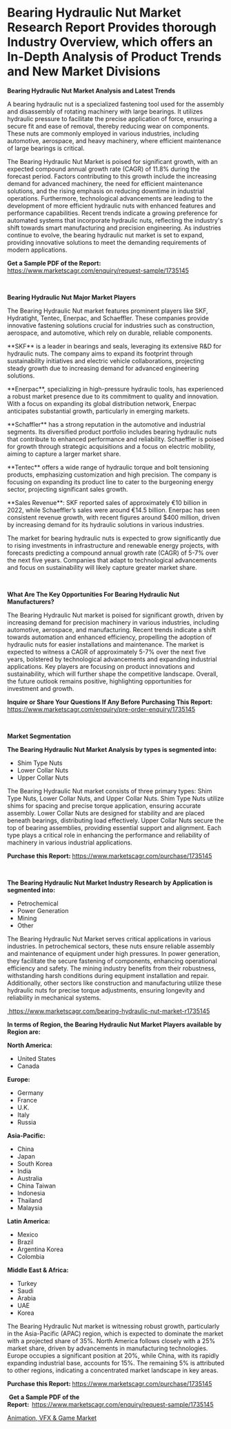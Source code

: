 <p><h1>Bearing Hydraulic Nut Market Research Report Provides thorough Industry Overview, which offers an In-Depth Analysis of Product Trends and New Market Divisions</h1></p><p><strong>Bearing Hydraulic Nut Market Analysis and Latest Trends</strong></p>
<p><p>A bearing hydraulic nut is a specialized fastening tool used for the assembly and disassembly of rotating machinery with large bearings. It utilizes hydraulic pressure to facilitate the precise application of force, ensuring a secure fit and ease of removal, thereby reducing wear on components. These nuts are commonly employed in various industries, including automotive, aerospace, and heavy machinery, where efficient maintenance of large bearings is critical.</p><p>The Bearing Hydraulic Nut Market is poised for significant growth, with an expected compound annual growth rate (CAGR) of 11.8% during the forecast period. Factors contributing to this growth include the increasing demand for advanced machinery, the need for efficient maintenance solutions, and the rising emphasis on reducing downtime in industrial operations. Furthermore, technological advancements are leading to the development of more efficient hydraulic nuts with enhanced features and performance capabilities. Recent trends indicate a growing preference for automated systems that incorporate hydraulic nuts, reflecting the industry's shift towards smart manufacturing and precision engineering. As industries continue to evolve, the bearing hydraulic nut market is set to expand, providing innovative solutions to meet the demanding requirements of modern applications.</p></p>
<p><strong>Get a Sample PDF of the Report:&nbsp;</strong> <a href="https://www.marketscagr.com/enquiry/request-sample/1735145?utm_campaign=3018&utm_medium=2&utm_source=Github&utm_content=ia&utm_term=25032025&utm_id=bearing-hydraulic-nut">https://www.marketscagr.com/enquiry/request-sample/1735145</a></p>
<p>&nbsp;</p>
<p><strong>Bearing Hydraulic Nut Major Market Players</strong></p>
<p><p>The Bearing Hydraulic Nut market features prominent players like SKF, Hydratight, Tentec, Enerpac, and Schaeffler. These companies provide innovative fastening solutions crucial for industries such as construction, aerospace, and automotive, which rely on durable, reliable components.</p><p>**SKF** is a leader in bearings and seals, leveraging its extensive R&D for hydraulic nuts. The company aims to expand its footprint through sustainability initiatives and electric vehicle collaborations, projecting steady growth due to increasing demand for advanced engineering solutions.</p><p>**Enerpac**, specializing in high-pressure hydraulic tools, has experienced a robust market presence due to its commitment to quality and innovation. With a focus on expanding its global distribution network, Enerpac anticipates substantial growth, particularly in emerging markets.</p><p>**Schaffler** has a strong reputation in the automotive and industrial segments. Its diversified product portfolio includes bearing hydraulic nuts that contribute to enhanced performance and reliability. Schaeffler is poised for growth through strategic acquisitions and a focus on electric mobility, aiming to capture a larger market share.</p><p>**Tentec** offers a wide range of hydraulic torque and bolt tensioning products, emphasizing customization and high precision. The company is focusing on expanding its product line to cater to the burgeoning energy sector, projecting significant sales growth.</p><p>**Sales Revenue**: SKF reported sales of approximately €10 billion in 2022, while Schaeffler’s sales were around €14.5 billion. Enerpac has seen consistent revenue growth, with recent figures around $400 million, driven by increasing demand for its hydraulic solutions in various industries.</p><p>The market for bearing hydraulic nuts is expected to grow significantly due to rising investments in infrastructure and renewable energy projects, with forecasts predicting a compound annual growth rate (CAGR) of 5-7% over the next five years. Companies that adapt to technological advancements and focus on sustainability will likely capture greater market share.</p></p>
<p>&nbsp;</p>
<p><strong>What Are The Key Opportunities For Bearing Hydraulic Nut Manufacturers?</strong></p>
<p><p>The Bearing Hydraulic Nut market is poised for significant growth, driven by increasing demand for precision machinery in various industries, including automotive, aerospace, and manufacturing. Recent trends indicate a shift towards automation and enhanced efficiency, propelling the adoption of hydraulic nuts for easier installations and maintenance. The market is expected to witness a CAGR of approximately 5-7% over the next five years, bolstered by technological advancements and expanding industrial applications. Key players are focusing on product innovations and sustainability, which will further shape the competitive landscape. Overall, the future outlook remains positive, highlighting opportunities for investment and growth.</p></p>
<p><strong>Inquire or Share Your Questions If Any Before Purchasing This Report:</strong> <a href="https://www.marketscagr.com/enquiry/pre-order-enquiry/1735145?utm_campaign=3018&utm_medium=2&utm_source=Github&utm_content=ia&utm_term=25032025&utm_id=bearing-hydraulic-nut">https://www.marketscagr.com/enquiry/pre-order-enquiry/1735145</a></p>
<p>&nbsp;</p>
<p><strong>Market Segmentation</strong></p>
<p><strong>The Bearing Hydraulic Nut Market Analysis by types is segmented into:</strong></p>
<p><ul><li>Shim Type Nuts</li><li>Lower Collar Nuts</li><li>Upper Collar Nuts</li></ul></p>
<p><p>The Bearing Hydraulic Nut market consists of three primary types: Shim Type Nuts, Lower Collar Nuts, and Upper Collar Nuts. Shim Type Nuts utilize shims for spacing and precise torque application, ensuring accurate assembly. Lower Collar Nuts are designed for stability and are placed beneath bearings, distributing load effectively. Upper Collar Nuts secure the top of bearing assemblies, providing essential support and alignment. Each type plays a critical role in enhancing the performance and reliability of machinery in various industrial applications.</p></p>
<p><strong>Purchase this Report:&nbsp;</strong><a href="https://www.marketscagr.com/purchase/1735145?utm_campaign=3018&utm_medium=2&utm_source=Github&utm_content=ia&utm_term=25032025&utm_id=bearing-hydraulic-nut">https://www.marketscagr.com/purchase/1735145</a></p>
<p>&nbsp;</p>
<p><strong>The Bearing Hydraulic Nut Market Industry Research by Application is segmented into:</strong></p>
<p><ul><li>Petrochemical</li><li>Power Generation</li><li>Mining</li><li>Other</li></ul></p>
<p><p>The Bearing Hydraulic Nut Market serves critical applications in various industries. In petrochemical sectors, these nuts ensure reliable assembly and maintenance of equipment under high pressures. In power generation, they facilitate the secure fastening of components, enhancing operational efficiency and safety. The mining industry benefits from their robustness, withstanding harsh conditions during equipment installation and repair. Additionally, other sectors like construction and manufacturing utilize these hydraulic nuts for precise torque adjustments, ensuring longevity and reliability in mechanical systems.</p></p>
<p><a href="https://www.marketscagr.com/bearing-hydraulic-nut-market-r1735145?utm_campaign=3018&utm_medium=2&utm_source=Github&utm_content=ia&utm_term=25032025&utm_id=bearing-hydraulic-nut">&nbsp;https://www.marketscagr.com/bearing-hydraulic-nut-market-r1735145</a></p>
<p><strong>In terms of Region, the Bearing Hydraulic Nut Market Players available by Region are:</strong></p>
<p>
    <p> <strong> North America: </strong>
        <ul>
            <li>United States</li>
            <li>Canada</li>
        </ul>
        </p> 
    <p> <strong> Europe: </strong>
        <ul>
            <li>Germany</li>
            <li>France</li>
            <li>U.K.</li>
            <li>Italy</li>
            <li>Russia</li>
        </ul>
        </p> 
    <p> <strong> Asia-Pacific: </strong>
        <ul>
            <li>China</li>
            <li>Japan</li>
            <li>South Korea</li>
            <li>India</li>
            <li>Australia</li>
            <li>China Taiwan</li>
            <li>Indonesia</li>
            <li>Thailand</li>
            <li>Malaysia</li>
        </ul>
        </p> 
    <p> <strong> Latin America: </strong>
        <ul>
            <li>Mexico</li>
            <li>Brazil</li>
            <li>Argentina Korea</li>
            <li>Colombia</li>
        </ul>
        </p> 
    <p> <strong> Middle East & Africa: </strong>
        <ul>
            <li>Turkey</li>
            <li>Saudi</li>
            <li>Arabia</li>
            <li>UAE</li>
            <li>Korea</li>
        </ul>
    </p>
    </p>
<p><p>The Bearing Hydraulic Nut market is witnessing robust growth, particularly in the Asia-Pacific (APAC) region, which is expected to dominate the market with a projected share of 35%. North America follows closely with a 25% market share, driven by advancements in manufacturing technologies. Europe occupies a significant position at 20%, while China, with its rapidly expanding industrial base, accounts for 15%. The remaining 5% is attributed to other regions, indicating a concentrated market landscape in key areas.</p></p>
<p><strong>Purchase this Report: </strong><a href="https://www.marketscagr.com/purchase/1735145?utm_campaign=3018&utm_medium=2&utm_source=Github&utm_content=ia&utm_term=25032025&utm_id=bearing-hydraulic-nut">https://www.marketscagr.com/purchase/1735145</a></p>
<p>&nbsp;<strong>Get a Sample PDF of the Report:&nbsp;&nbsp;</strong><a href="https://www.marketscagr.com/enquiry/request-sample/1735145?utm_campaign=3018&utm_medium=2&utm_source=Github&utm_content=ia&utm_term=25032025&utm_id=bearing-hydraulic-nut">https://www.marketscagr.com/enquiry/request-sample/1735145</a></p>
<p><strong></strong></p>
<p><p><a href="https://github.com/sefathlehki/Market-Research-Report-List-1/blob/main/animation-vfx-game-market.md?utm_campaign=3018&utm_medium=2&utm_source=Github&utm_content=ia&utm_term=25032025&utm_id=bearing-hydraulic-nut">Animation, VFX & Game Market</a></p></p>